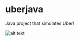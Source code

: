 # uberjava
Java project that simulates Uber!

![alt text](https://raw.githubusercontent.com/ivan-sepulveda/uberjava/master/UberJava%20%3.png)
